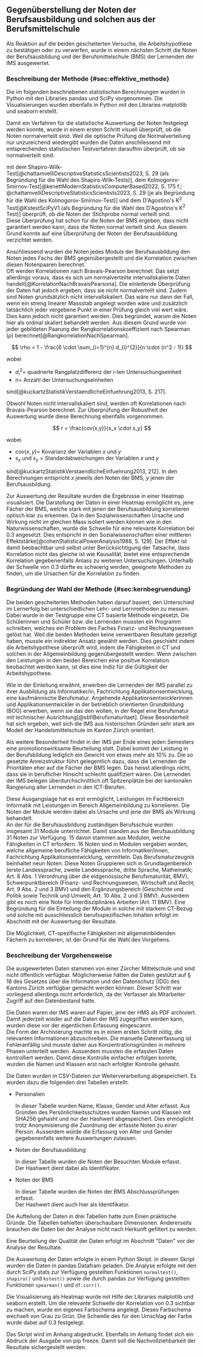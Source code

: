 ## Gegenüberstellung der Noten der Berufsausbildung und solchen aus der Berufsmittelschule

Als Reaktion auf die beiden gescheiterten Versuche, die Arbeitshypothese
zu bestätigen oder zu verwerfen, wurde in einem nächsten Schritt die
Noten der Berufsausbildung und der Berufsmittelschule (BMS) der
Lernenden der IMS ausgewertet.

### Beschreibung der Methode {#sec:effektive_methode}

Die im folgenden beschriebenen statistischen Berechnungen wurden in
Python mit den Libraries pandas und SciPy vorgenommen. Die
Visualisierungen wurden ebenfalls in Python mit den Libraries
matplotlib und seaborn erstellt.

Damit ein Verfahren für die statistische Auswertung der Noten festgelegt
werden konnte, wurde in einem ersten Schritt visuell überprüft, ob die
Noten normalverteilt sind. Weil die optische Prüfung die
Normalverteilung nur unzureichend wiedergibt wurden die Daten
anschliessend mit entsprechenden statistischen Testverfahren daraufhin
überprüft, ob sie normalverteilt sind.

mit dem
Shapiro-Wilk-Test[@chattamvelliDescriptiveStatisticsScientists2023, S. 29 (als
Begründung für die Wahl des Shapiro-Wilk-Tests)],
dem
Kolmogorov-Smirnov-Test[@kenettModernStatisticsComputerBased2022, S. 175
f.; @chattamvelliDescriptiveStatisticsScientists2023,
S. 29 (je als Begründung für die Wahl des Kolmogorov-Smirnov-Test)] und
dem D'Agostino's K$^2$ Test[@KstestSciPyV1 (als Begründung für die Wahl
des D'Agostino's K$^2$ Test)] überprüft,
ob die Noten der Stichprobe normal verteilt sind.  
Diese Überprüfung hat
schon für die Noten der BMS ergeben, dass nicht garantiert werden kann,
dass die Noten normal verteilt sind. Aus diesem Grund konnte auf eine
Überprüfung der Noten der Berufsausbildung verzichtet werden.

Anschliessend wurden die Noten jedes Moduls der Berufsausbildung 
den Noten jedes Fachs der BMS gegenübergestellt und die Korrelation
zwischen diesen Notenpaaren berechnet.  
Oft werden Korrelationen nach Bravais-Pearson berechnet. Das setzt
allerdings voraus, dass es sich um normalverteilte intervallskalierte
Daten handelt[@KorrelationNachBravaisPearsona]. Die einleitende
Überprüfung der Daten hat jedoch ergeben, dass sie nicht normalverteilt
sind.
Zudem sind Noten grundsätzlich nicht intervallskaliert. Das wäre nur dann der
Fall, wenn ein streng linearer Massstab angelegt worden wäre und
zusätzlich tatsächlich jeder vergebene Punkt in einer Prüfung gleich
viel wert wäre. Dies kann jedoch nicht garantiert werden. Dies
begründet, warum die Noten hier als ordinal skaliert behandelt werden.
Aus diesem Grund wurde von jeder gebildeten 
Paarung der Rangkorrelationskoeffizient
nach Spearman ($\rho$)
berechnet[@RangkorrelationNachSpearman].

$$
\rho = 1 - \frac{6 \cdot \sum_{i=1}^{n} d_{i}^{2}}{n \cdot (n^2 - 1)}
$$

wobei

* $d_{i}^{2} =$ quadrierte Rangplatzdifferenz der $i$-ten
  Untersuchungseinheit
* $n =$ Anzahl der Untersuchungseinheiten

sind[@kuckartzStatistikVerstaendlicheEinfuehrung2013, S. 217].

Obwohl Noten nicht intervallskaliert sind, werden oft Korrelationen nach
Bravais-Pearson berechnet. Zur Überprüfung der Robustheit der Auswertung
wurde diese Berechnung ebenfalls vorgenommen.

$$
r = \frac{cov(x,y)}{s_x \cdot s_y}
$$

wobei

* $cov(x,y) =$ Kovarianz der Variablen $x$ und $y$
* $s_x$ und $s_y$ = Standardabweichungen der Variablen $x$ und $y$

sind[@kuckartzStatistikVerstaendlicheEinfuehrung2013, 212]. In den
Berechnungen entspricht $x$ jeweils den Noten der BMS, $y$ jenen der
Berufsausbildung.

Zur Auswertung der Resultate wurden die Ergebnisse in einer Heatmap
visualisiert. Die Darstellung der Daten in einer Heatmap ermöglicht es,
jene Fächer der BMS, welche stark mit jenen der Berufsausbildung
korrelieren optisch klar zu erkennen.
Da in den Sozialwissenschaften Ursache und Wirkung nicht
im gleichen Mass isoliert werden können wie in den Naturwissenschaften,
wurde die Schwelle für eine relevante Korrelation bei 0.3 angesetzt.
Dies entspricht in den Sozialwissenschaften einer mittleren
Effektstärke[@cohenStatisticalPowerAnalysis1988, S. 129]. Der Effekt ist
damit beobachtbar und selbst unter Berücksichtigung der Tatsache, dass
Korrelation nicht das gleiche ist wie Kausalität, bietet eine
entsprechende Korrelation gegebenenfalls Anlass zu weiteren
Untersuchungen. Unterhalb der Schwelle von 0.3 dürfte es schwierig
werden, geeignete Methoden zu finden, um die Ursachen für die
Korrelation zu finden.

### Begründung der Wahl der Methode {#sec:kernbegruendung}

Die beiden gescheiterten Methoden haben darauf basiert, den Unterschied
im Lernerfolg bei unterschiedlichen Lehr- und Lernmethoden zu messen.
Dabei wurde in der Testgruppe eine CT basierte Methode eingesetzt. Die
Schülerinnen und Schüler bzw. die Lernenden mussten ein Programm
schreiben, welches ein Problem des Faches Finanz- und Rechnungswesen
gelöst hat. Weil die beiden Methoden keine verwertbaren Resultate
gezeitigt haben, musste ein indirekter Ansatz gewählt werden. Dies
geschieht indem 
die Arbeitshypothese überprüft wird, indem die 
Fähigkeiten in CT und solchen in der
Allgemeinbildung gegenübergestellt werden. Wenn zwischen den Leistungen in den beiden
Bereichen eine positive Korrelation beobachtet werden kann, ist dies
eine Indiz für die Gültigkeit der Arbeitshypothese.

Wie in der Einleitung erwähnt, erwerben die Lernenden der IMS parallel
zu ihrer Ausbildung als Informatiker/in, Fachrichtung
Applikationsentwicklung, eine kaufmännische Berufsmatur. Angehende
Applikationsentwicklerinnen und Applikationsentwickler in der
betrieblich orientierten Grundbildung (BOG) erwerben, wenn sie das den
wollen, in der Regel eine Berufsmatur mit technischer
Ausrichtung[@sbfiBerufsmaturitaet]. Diese Besonderheit hat sich ergeben,
weil sich die IMS aus historischen Gründen sehr stark am Modell der
Handelsmittelschule im Kanton Zürich orientiert.

Als weitere Besonderheit findet in der IMS per Ende eines jeden
Semesters eine promotionswirksame Beurteilung statt. Dabei kommt der
Leistung in der Berufsbildung lediglich ein Gewicht von etwas mehr als
10% zu. Die so gesetzte Anreizstruktur führt gelegentlich dazu, dass die
Lernenden die Prioritäten eher auf die Fächer der BMS legen. Das heisst
allerdings nicht, dass sie in beruflicher Hinsicht schlecht qualifiziert
wären. Die Lernenden der IMS belegen überdurchschnittlich oft
Spitzenplätze bei der kantonalen Rangierung aller Lernenden in den
ICT-Berufen. 

Diese Ausgangslage hat es erst ermöglicht, Leistungen im Fachbereich
Informatik mit Leistungen im Bereich Allgemeinbildung zu korrelieren.
Die Noten der Module werden dabei als Ursache und jene der BMS als
Wirkung behandelt.  
An der für die Berufsausbildung zuständigen Berufsschule wurden
insgesamt 31 Module unterrichtet.
Damit standen aus der Berufsausbildung 31 Noten zur Verfügung. 15
davon stammen aus Modulen, welche Fähigkeiten in CT erfordern. 16 Noten
sind in Modulen vergeben worden, welche allgemeine berufliche
Fähigkeiten von Informatiker/innen, Fachrichtung
Applikationsentwicklung, vermitteln. Das Berufsmaturzeugnis beinhaltet
neun Noten. Diese Noten Gruppieren sich in Grundlagenbereich (erste
Landessprache, zweite Landessprache, dritte Sprache, Mathematik; Art.
8 Abs. 1 Verordnung über die eidgenössische Berufsmaturität, BMV),
Schwerpunktbereich (Finanz- und Rechnungswesen,
Wirtschaft und Recht; Art. 9 Abs. 2 und 3 BMV) und den Ergänzungsbereich
(Geschichte und Politik sowie Technik und Umwelt; Art. 10 Abs. 2 und
3 BMV). Ausserdem gibt es noch eine Note für interdisziplinäres Arbeiten
(Art. 11 BMV).
Eine Begründung
für die Einteilung der Module in solche mit starkem CT-Bezug und solche
mit ausschliesslich berufsspezifischen Inhalten erfolgt im Abschnitt mit
der Auswertung der Resultate.

Die Möglichkeit, CT-spezifische Fähigkeiten mit allgemeinbildenden
Fächern zu korrelieren, ist der Grund für die Wahl des Vorgehens.

### Beschreibung der Vorgehensweise

Die ausgewerteten Daten stammen von einer Zürcher Mittelschule und sind
nicht öffentlich verfügbar. Möglicherweise hätten die Daten gestützt auf
§ 18 des Gesetzes über die Information und den Datenschutz (IDG) des
Kantons Zürich verfügbar gemacht werden können. Dieser Schritt war
vorliegend allerdings nicht erforderlich, da der Verfasser als
Mitarbeiter Zugriff auf den Datenbestand hatte.

Die Daten waren der IMS waren auf Papier, jene der HMS als PDF
archiviert. Damit jederzeit wieder auf die Daten der IMS zugegriffen
werden kann, wurden diese vor der eigentlichen Erfassung eingescannt.  
Die Form der Archivierung machte es in einem ersten Schritt nötig, die
relevanten Informationen abzuschreiben. Die manuelle Datenerfassung ist
Fehleranfällig und musste daher aus Konzentrationsgründen in mehrere
Phasen unterteilt werden. Ausserdem mussten die erfassten Daten
kontrolliert werden. Damit diese Kontrolle einfacher erfolgen konnte,
wurden die Namen und Klassen erst nach erfolgter Kontrolle gehasht. 

Die Daten wurden in CSV-Dateien zur Weiterverarbeitung abgespeichert. Es
wurden dazu die folgenden drei Tabellen erstellt:

* Personalien

    In dieser Tabelle wurden Name, Klasse, Gender und Alter erfasst. Aus
    Gründen des Persönlichkeitsschutzes wurden Namen und Klassen mit
    SHA256 gehasht und nur der Hashwert abgespeichert. Dies ermöglicht
    trotz Anonymisierung die Zuordnung der erfasste Noten zu einer
    Person. Ausserdem würde die Erfassung von Alter und Gender
    gegebenenfalls weitere Auswertungen zulassen.

* Noten der Berufsausbildung

    In dieser Tabelle wurden die Noten der Besuchten Module erfasst.  
    Der Hashwert dient dabei als Identifikator.

* Noten der BMS

    In  dieser Tabelle wurden die Noten der BMS Abschlussprüfungen
    erfasst.  
    Der Hashwert dient auch hier als Identifikator.

Die Aufteilung der Daten in drei Tabellen hatte zum Einen praktische
Gründe. Die Tabellen behielten überschaubare Dimensionen. Andererseits
brauchen die Daten bei der Analyse nicht nach Herkunft gefiltert zu
werden.

Eine Beurteilung der Qualität der Daten erfolgt im Abschnitt "Daten" vor
der Analyse der Resultate.

Die Auswertung der Daten erfolgte in einem Python Skript. In diesem
Skript wurden die Daten in pandas Datafram geladen. Die Analyse erfolgte
mit den durch SciPy.stats zur Verfügung gestellten Funktionen
`normaltest()`, `shapiro()` und `kstest()` sowie die durch pandas zur
Verfügung gestellten Funktionen `spearman()` und `df.corr()`.  

Die Visualisierung als Heatmap wurde mit Hilfe der Libraries matplotlib
und seaborn erstellt. Um die relevante Schwelle der Korrelation von 0.3
sichtbar zu machen, wurde ein eigenes Farbschema angelegt. Dieses
Farbschema wechselt von Grau zu Grün. Die Schwelle des für den Umschlag
der Farbe wurde dabei auf 0.3 festgelegt.

Das Skript wird im Anhang abgedruckt. Ebenfalls im Anhang findet sich
ein Abdruck der Ausgabe von pip freeze. Damit soll die
Nachvollziehbarkeit der Resultate sichergestellt werden.
